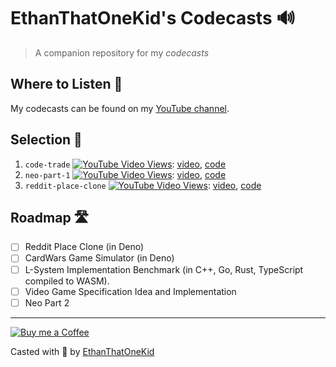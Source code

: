 # EthanThatOneKid's Codecasts 🔊

> A companion repository for my *codecasts*

## Where to Listen 🔮

My codecasts can be found on my [YouTube channel][videos].

## Selection 💽

1. `code-trade` [![YouTube Video Views](https://img.shields.io/youtube/views/4gpAqkeyAyk?style=social)](https://youtu.be/4gpAqkeyAyk): [video](https://youtu.be/4gpAqkeyAyk), [code](https://github.com/EthanThatOneKid/code-trade)
1. `neo-part-1` [![YouTube Video Views](https://img.shields.io/youtube/views/PN0gI5pwrW8?style=social)](https://youtu.be/PN0gI5pwrW8): [video](https://youtu.be/PN0gI5pwrW8), [code](https://github.com/EthanThatOneKid/neo)
1. `reddit-place-clone` [![YouTube Video Views](https://img.shields.io/youtube/views/PN0gI5pwrW8?style=social)](https://youtu.be/PN0gI5pwrW8): [video](#), [code](https://github.com/EthanThatOneKid/reddit-place-clone)

## Roadmap 🛣

- [ ] Reddit Place Clone (in Deno)
- [ ] CardWars Game Simulator (in Deno)
- [ ] L-System Implementation Benchmark (in C++, Go, Rust, TypeScript compiled to WASM).
- [ ] Video Game Specification Idea and Implementation
- [ ] Neo Part 2

---

[![Buy me a Coffee](https://img.shields.io/badge/buy%20me%20a-coffee-%23FF813F)][bmac]

Casted with 💖 by [EthanThatOneKid][site]

[site]: http://ethandavidson.com/
[videos]: https://www.youtube.com/playlist?list=PLbLNnDY4DZ9cRRev6DidK2Mh0P1-UY8QQ
[bmac]: http://buymeacoff.ee/etok
